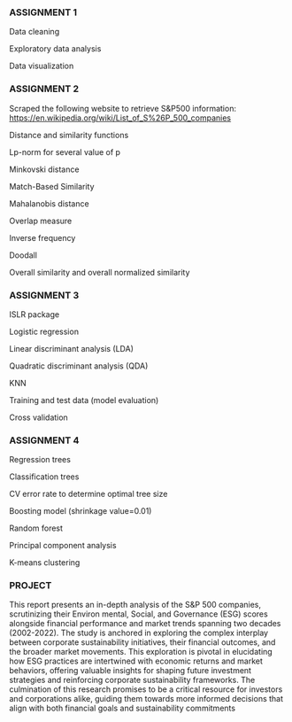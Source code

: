 ### ASSIGNMENT 1

Data cleaning

Exploratory data analysis

Data visualization


### ASSIGNMENT 2

Scraped the following website to retrieve S&P500 information:  
https://en.wikipedia.org/wiki/List_of_S%26P_500_companies

Distance and similarity functions

Lp-norm for several value of p

Minkovski distance

Match-Based Similarity 

Mahalanobis distance

Overlap measure

Inverse frequency

Doodall

Overall similarity and overall normalized similarity

### ASSIGNMENT 3

ISLR package

Logistic regression

Linear discriminant analysis (LDA)

Quadratic discriminant analysis (QDA)

KNN

Training and test data (model evaluation)

Cross validation

### ASSIGNMENT 4

Regression trees

Classification trees

CV error rate to determine optimal tree size

Boosting model (shrinkage value=0.01)

Random forest

Principal component analysis

K-means clustering


### PROJECT 

This report presents an in-depth analysis of the S&P 500 companies, scrutinizing their Environ
mental, Social, and Governance (ESG) scores alongside financial performance and market trends spanning
two decades (2002-2022). The study is anchored in exploring the complex interplay between corporate
sustainability initiatives, their financial outcomes, and the broader market movements. This exploration
is pivotal in elucidating how ESG practices are intertwined with economic returns and market behaviors,
offering valuable insights for shaping future investment strategies and reinforcing corporate sustainability
frameworks. The culmination of this research promises to be a critical resource for investors and corporations
alike, guiding them towards more informed decisions that align with both financial goals and sustainability
commitments









